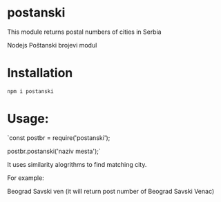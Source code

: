 # postanski
This module returns postal numbers of cities in Serbia

Nodejs Poštanski brojevi modul
# Installation

`npm i postanski`


# Usage:


`const postbr = require('postanski');

postbr.postanski('naziv mesta');`

It uses similarity alogrithms to find matching city.

For example:

Beograd Savski ven (it will return post number of Beograd Savski Venac)
